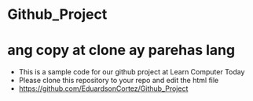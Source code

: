 # Github_Project
# ang copy at clone ay parehas lang 

- This is a sample code for our github project at Learn Computer Today
 - Please clone this repository to your repo and edit the html file
- https://github.com/EduardsonCortez/Github_Project
